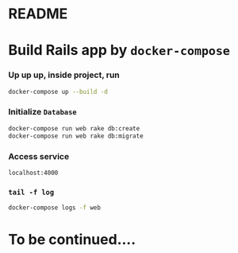 # README

# Build Rails app by `docker-compose`

### Up up up, inside project, run
```bash
docker-compose up --build -d
```

### Initialize `Database`
```bash
docker-compose run web rake db:create
docker-compose run web rake db:migrate
```

### Access service
```bash
localhost:4000
```

### `tail -f log`
```bash
docker-compose logs -f web
```

# To be continued....

